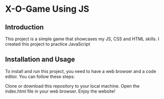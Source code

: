 # X-O-Game Using JS

## Introduction
This project is a simple game that showcases my JS, CSS and HTML skills. I created this project to practice JavaScript


## Installation and Usage
To install and run this project, you need to have a web browser and a code editor. You can follow these steps:

Clone or download this repository to your local machine.
Open the index.html file in your web browser.
Enjoy the website!

